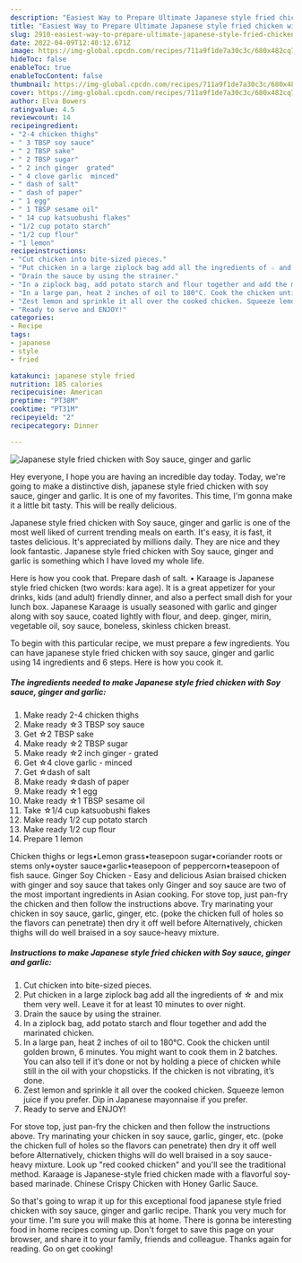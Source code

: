 ```yaml
---
description: "Easiest Way to Prepare Ultimate Japanese style fried chicken with Soy sauce, ginger and garlic"
title: "Easiest Way to Prepare Ultimate Japanese style fried chicken with Soy sauce, ginger and garlic"
slug: 2910-easiest-way-to-prepare-ultimate-japanese-style-fried-chicken-with-soy-sauce-ginger-and-garlic
date: 2022-04-09T12:40:12.671Z
image: https://img-global.cpcdn.com/recipes/711a9f1de7a30c3c/680x482cq70/japanese-style-fried-chicken-with-soy-sauce-ginger-and-garlic-recipe-main-photo.jpg
hideToc: false
enableToc: true
enableTocContent: false
thumbnail: https://img-global.cpcdn.com/recipes/711a9f1de7a30c3c/680x482cq70/japanese-style-fried-chicken-with-soy-sauce-ginger-and-garlic-recipe-main-photo.jpg
cover: https://img-global.cpcdn.com/recipes/711a9f1de7a30c3c/680x482cq70/japanese-style-fried-chicken-with-soy-sauce-ginger-and-garlic-recipe-main-photo.jpg
author: Elva Bowers
ratingvalue: 4.5
reviewcount: 14
recipeingredient:
- "2-4 chicken thighs"
- " 3 TBSP soy sauce"
- " 2 TBSP sake"
- " 2 TBSP sugar"
- " 2 inch ginger  grated"
- " 4 clove garlic  minced"
- " dash of salt"
- " dash of paper"
- " 1 egg"
- " 1 TBSP sesame oil"
- " 14 cup katsuobushi flakes"
- "1/2 cup potato starch"
- "1/2 cup flour"
- "1 lemon"
recipeinstructions:
- "Cut chicken into bite-sized pieces."
- "Put chicken in a large ziplock bag add all the ingredients of ☆ and mix them very well. Leave it for at least 10 minutes to over night."
- "Drain the sauce by using the strainer."
- "In a ziplock bag, add potato starch and flour together and add the marinated chicken."
- "In a large pan, heat 2 inches of oil to 180°C. Cook the chicken until golden brown, 6 minutes. You might want to cook them in 2 batches. You can also tell if it’s done or not by holding a piece of chicken while still in the oil with your chopsticks. If the chicken is not vibrating, it’s done."
- "Zest lemon and sprinkle it all over the cooked chicken. Squeeze lemon juice if you prefer. Dip in Japanese mayonnaise if you prefer."
- "Ready to serve and ENJOY!"
categories:
- Recipe
tags:
- japanese
- style
- fried

katakunci: japanese style fried 
nutrition: 185 calories
recipecuisine: American
preptime: "PT38M"
cooktime: "PT31M"
recipeyield: "2"
recipecategory: Dinner

---
```



![Japanese style fried chicken with Soy sauce, ginger and garlic](https://img-global.cpcdn.com/recipes/711a9f1de7a30c3c/680x482cq70/japanese-style-fried-chicken-with-soy-sauce-ginger-and-garlic-recipe-main-photo.jpg)

Hey everyone, I hope you are having an incredible day today. Today, we're going to make a distinctive dish, japanese style fried chicken with soy sauce, ginger and garlic. It is one of my favorites. This time, I'm gonna make it a little bit tasty. This will be really delicious.

Japanese style fried chicken with Soy sauce, ginger and garlic is one of the most well liked of current trending meals on earth. It's easy, it is fast, it tastes delicious. It's appreciated by millions daily. They are nice and they look fantastic. Japanese style fried chicken with Soy sauce, ginger and garlic is something which I have loved my whole life.

Here is how you cook that. Prepare dash of salt. • Karaage is Japanese style fried chicken (two words: kara age). It is a great appetizer for your drinks, kids (and adult) friendly dinner, and also a perfect small dish for your lunch box. Japanese Karaage is usually seasoned with garlic and ginger along with soy sauce, coated lightly with flour, and deep. ginger, mirin, vegetable oil, soy sauce, boneless, skinless chicken breast.


To begin with this particular recipe, we must prepare a few ingredients. You can have japanese style fried chicken with soy sauce, ginger and garlic using 14 ingredients and 6 steps. Here is how you cook it.

<!--inarticleads1-->

##### The ingredients needed to make Japanese style fried chicken with Soy sauce, ginger and garlic:

1. Make ready 2-4 chicken thighs
1. Make ready  ☆3 TBSP soy sauce
1. Get  ☆2 TBSP sake
1. Make ready  ☆2 TBSP sugar
1. Make ready  ☆2 inch ginger - grated
1. Get  ☆4 clove garlic - minced
1. Get  ☆dash of salt
1. Make ready  ☆dash of paper
1. Make ready  ☆1 egg
1. Make ready  ☆1 TBSP sesame oil
1. Take  ☆1/4 cup katsuobushi flakes
1. Make ready 1/2 cup potato starch
1. Make ready 1/2 cup flour
1. Prepare 1 lemon


Chicken thighs or legs•Lemon grass•teasepoon sugar•coriander roots or stems only•oyster sauce•garlic•teasepoon of peppercorn•teasepoon of fish sauce. Ginger Soy Chicken - Easy and delicious Asian braised chicken with ginger and soy sauce that takes only Ginger and soy sauce are two of the most important ingredients in Asian cooking. For stove top, just pan-fry the chicken and then follow the instructions above. Try marinating your chicken in soy sauce, garlic, ginger, etc. (poke the chicken full of holes so the flavors can penetrate) then dry it off well before Alternatively, chicken thighs will do well braised in a soy sauce-heavy mixture. 

<!--inarticleads2-->

##### Instructions to make Japanese style fried chicken with Soy sauce, ginger and garlic:

1. Cut chicken into bite-sized pieces.
1. Put chicken in a large ziplock bag add all the ingredients of ☆ and mix them very well. Leave it for at least 10 minutes to over night.
1. Drain the sauce by using the strainer.
1. In a ziplock bag, add potato starch and flour together and add the marinated chicken.
1. In a large pan, heat 2 inches of oil to 180°C. Cook the chicken until golden brown, 6 minutes. You might want to cook them in 2 batches. You can also tell if it’s done or not by holding a piece of chicken while still in the oil with your chopsticks. If the chicken is not vibrating, it’s done.
1. Zest lemon and sprinkle it all over the cooked chicken. Squeeze lemon juice if you prefer. Dip in Japanese mayonnaise if you prefer.
1. Ready to serve and ENJOY!

For stove top, just pan-fry the chicken and then follow the instructions above. Try marinating your chicken in soy sauce, garlic, ginger, etc. (poke the chicken full of holes so the flavors can penetrate) then dry it off well before Alternatively, chicken thighs will do well braised in a soy sauce-heavy mixture. Look up &#34;red cooked chicken&#34; and you&#39;ll see the traditional method. Karaage is Japanese-style fried chicken made with a flavorful soy-based marinade. Chinese Crispy Chicken with Honey Garlic Sauce. 

So that's going to wrap it up for this exceptional food japanese style fried chicken with soy sauce, ginger and garlic recipe. Thank you very much for your time. I'm sure you will make this at home. There is gonna be interesting food in home recipes coming up. Don't forget to save this page on your browser, and share it to your family, friends and colleague. Thanks again for reading. Go on get cooking!
